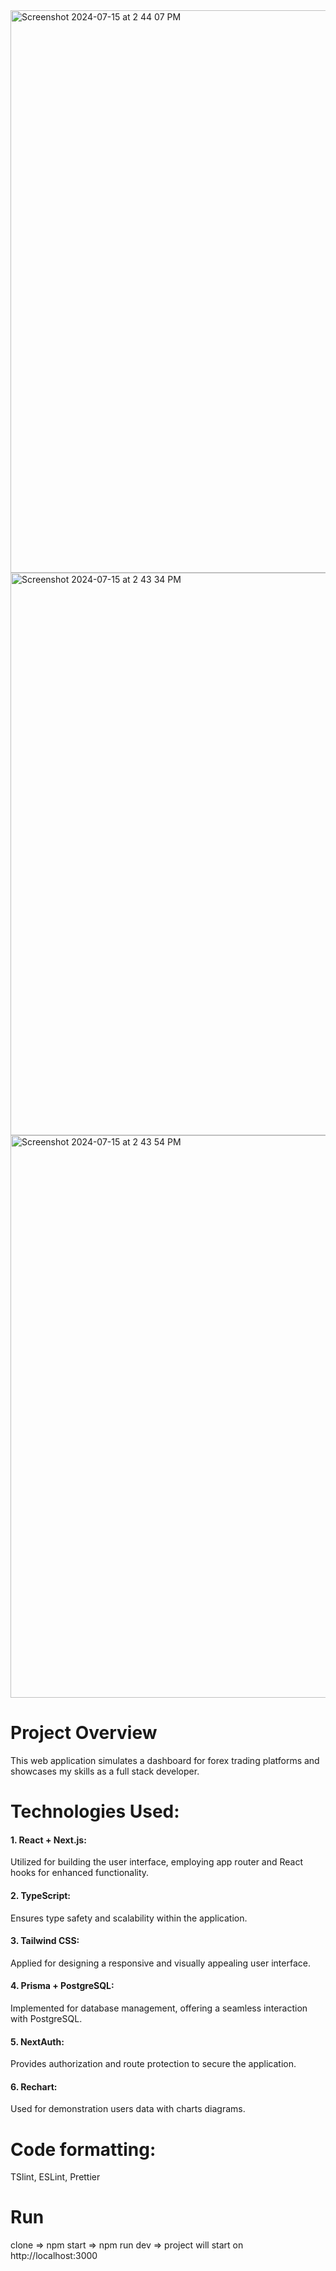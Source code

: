 
<img width="900" alt="Screenshot 2024-07-15 at 2 44 07 PM" src="https://github.com/user-attachments/assets/19c9f4ba-ab0f-4fa1-98a6-ae31949b4876">

<img width="900" alt="Screenshot 2024-07-15 at 2 43 34 PM" src="https://github.com/user-attachments/assets/d40123d7-a560-46bd-8960-5fed5e48738c">

<img width="900" alt="Screenshot 2024-07-15 at 2 43 54 PM" src="https://github.com/user-attachments/assets/1c9cf59c-ad41-43b7-b2dd-845475ededa4">


# Project Overview
This web application simulates a dashboard for forex trading platforms and showcases my skills as a full stack developer.

# Technologies Used:
#### 1. React + Next.js: 
Utilized for building the user interface, employing app router and React hooks for enhanced functionality.
#### 2. TypeScript: 
Ensures type safety and scalability within the application.
#### 3. Tailwind CSS: 
Applied for designing a responsive and visually appealing user interface.
#### 4. Prisma + PostgreSQL: 
Implemented for database management, offering a seamless interaction with PostgreSQL.
#### 5. NextAuth: 
Provides authorization and route protection to secure the application.
#### 6. Rechart: 
Used for demonstration users data with charts diagrams.

# Code formatting:
 TSlint, ESLint, Prettier

# Run
clone => npm start => npm run dev => project will start on http://localhost:3000
